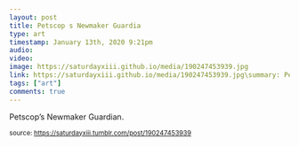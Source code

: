 ```yaml
---
layout: post
title: Petscop s Newmaker Guardia
type: art
timestamp: January 13th, 2020 9:21pm
audio: 
video: 
image: https://saturdayxiii.github.io/media/190247453939.jpg
link: https://saturdayxiii.github.io/media/190247453939.jpg\summary: Petscop’s Newmaker Guardian. 
tags: ["art"]
comments: true
---
```


Petscop’s Newmaker Guardian.<br/>
 
  
<small>source: https://saturdayxiii.tumblr.com/post/190247453939</small>